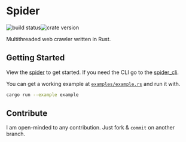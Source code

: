 # Spider

![build status](https://github.com/Xiaobin0860/my-redis/workflows/build/badge.svg)![crate version](https://img.shields.io/crates/v/spider.svg)

Multithreaded web crawler written in Rust.

## Getting Started

View the [spider](/spider/README.md) to get started. If you need the CLI go to the [spider_cli](/spider_cli/README.md).

You can get a working example at [`examples/example.rs`](./example.rs) and run it with.

```sh
cargo run --example example
```

## Contribute

I am open-minded to any contribution. Just fork & `commit` on another branch.
